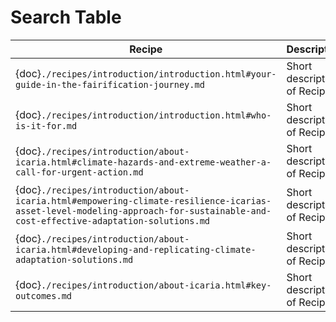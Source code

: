 # Search Table

| Recipe | Description |
|--------|-------------|
| {doc}`./recipes/introduction/introduction.html#your-guide-in-the-fairification-journey.md` | Short description of Recipe 1 |
| {doc}`./recipes/introduction/introduction.html#who-is-it-for.md` | Short description of Recipe 2 |
| {doc}`./recipes/introduction/about-icaria.html#climate-hazards-and-extreme-weather-a-call-for-urgent-action.md` | Short description of Recipe 3 |
| {doc}`./recipes/introduction/about-icaria.html#empowering-climate-resilience-icarias-asset-level-modeling-approach-for-sustainable-and-cost-effective-adaptation-solutions.md` | Short description of Recipe 4 |
| {doc}`./recipes/introduction/about-icaria.html#developing-and-replicating-climate-adaptation-solutions.md` | Short description of Recipe 5 |
| {doc}`./recipes/introduction/about-icaria.html#key-outcomes.md` | Short description of Recipe 6 |

